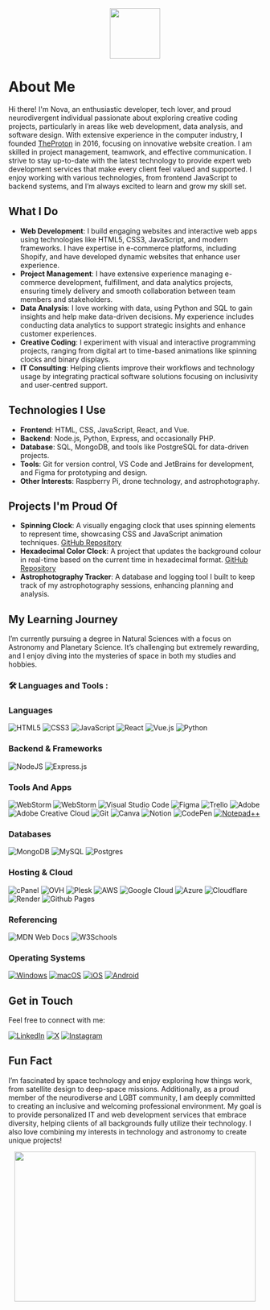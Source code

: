 <div id="header" align="center">
  <img src="https://media.giphy.com/media/M9gbBd9nbDrOTu1Mqx/giphy.gif" width="100"/>
</div>

# About Me

Hi there! I'm Nova, an enthusiastic developer, tech lover, and proud neurodivergent individual passionate about exploring creative coding projects, particularly in areas like web development, data analysis, and software design. With extensive experience in the computer industry, I founded [TheProton](https://www.theproton.space) in 2016, focusing on innovative website creation. I am skilled in project management, teamwork, and effective communication. I strive to stay up-to-date with the latest technology to provide expert web development services that make every client feel valued and supported. I enjoy working with various technologies, from frontend JavaScript to backend systems, and I’m always excited to learn and grow my skill set.

## What I Do

- **Web Development**: I build engaging websites and interactive web apps using technologies like HTML5, CSS3, JavaScript, and modern frameworks. I have expertise in e-commerce platforms, including Shopify, and have developed dynamic websites that enhance user experience.
- **Project Management**: I have extensive experience managing e-commerce development, fulfillment, and data analytics projects, ensuring timely delivery and smooth collaboration between team members and stakeholders.
- **Data Analysis**: I love working with data, using Python and SQL to gain insights and help make data-driven decisions. My experience includes conducting data analytics to support strategic insights and enhance customer experiences.
- **Creative Coding**: I experiment with visual and interactive programming projects, ranging from digital art to time-based animations like spinning clocks and binary displays.
- **IT Consulting**: Helping clients improve their workflows and technology usage by integrating practical software solutions focusing on inclusivity and user-centred support.

## Technologies I Use

- **Frontend**: HTML, CSS, JavaScript, React, and Vue.
- **Backend**: Node.js, Python, Express, and occasionally PHP.
- **Database**: SQL, MongoDB, and tools like PostgreSQL for data-driven projects.
- **Tools**: Git for version control, VS Code and JetBrains for development, and Figma for prototyping and design.
- **Other Interests**: Raspberry Pi, drone technology, and astrophotography.

## Projects I'm Proud Of

- **Spinning Clock**: A visually engaging clock that uses spinning elements to represent time, showcasing CSS and JavaScript animation techniques. [GitHub Repository](https://github.com/NovaProton/Spinning-Clock)
- **Hexadecimal Color Clock**: A project that updates the background colour in real-time based on the current time in hexadecimal format. [GitHub Repository](https://github.com/NovaProton/HEX-Clock)
- **Astrophotography Tracker**: A database and logging tool I built to keep track of my astrophotography sessions, enhancing planning and analysis.

## My Learning Journey

I’m currently pursuing a degree in Natural Sciences with a focus on Astronomy and Planetary Science. It’s challenging but extremely rewarding, and I enjoy diving into the mysteries of space in both my studies and hobbies.

### :hammer_and_wrench: Languages and Tools :

<!-- Technologies Icons -->

<!-- Languages -->
<h3>Languages</h3>

![HTML5](https://img.shields.io/badge/html5-%23E34F26.svg?style=for-the-badge&logo=html5&logoColor=white)
![CSS3](https://img.shields.io/badge/css3-%231572B6.svg?style=for-the-badge&logo=css3&logoColor=white)
![JavaScript](https://img.shields.io/badge/javascript-%23323330.svg?style=for-the-badge&logo=javascript&logoColor=%23F7DF1E)
![React](https://img.shields.io/badge/react-%2320232a.svg?style=for-the-badge&logo=react&logoColor=%2361DAFB)
![Vue.js](https://img.shields.io/badge/vuejs-%2335495e.svg?style=for-the-badge&logo=vuedotjs&logoColor=%234FC08D)
![Python](https://img.shields.io/badge/python-3670A0?style=for-the-badge&logo=python&logoColor=ffdd54)

<!-- Backend & Frameworks -->
<h3>Backend & Frameworks</h3>

![NodeJS](https://img.shields.io/badge/node.js-6DA55F?style=for-the-badge&logo=node.js&logoColor=white)
![Express.js](https://img.shields.io/badge/express.js-%23404d59.svg?style=for-the-badge&logo=express&logoColor=%2361DAFB)

<!-- Tools -->
<h3>Tools And Apps</h3>

![WebStorm](https://img.shields.io/badge/Filezilla-FF0000?style=for-the-badge&logo=filezilla&logoColor=white)
![WebStorm](https://img.shields.io/badge/webstorm-143?style=for-the-badge&logo=webstorm&logoColor=white&color=black)
![Visual Studio Code](https://img.shields.io/badge/Visual%20Studio%20Code-0078d7.svg?style=for-the-badge&logo=visual-studio-code&logoColor=white)
![Figma](https://img.shields.io/badge/figma-%23F24E1E.svg?style=for-the-badge&logo=figma&logoColor=white)
![Trello](https://img.shields.io/badge/Trello-%23026AA7.svg?style=for-the-badge&logo=Trello&logoColor=white)
![Adobe](https://img.shields.io/badge/adobe-%23FF0000.svg?style=for-the-badge&logo=adobe&logoColor=white)
![Adobe Creative Cloud](https://img.shields.io/badge/Adobe%20Creative%20Cloud-DA1F26.svg?style=for-the-badge&logo=Adobe%20Creative%20Cloud&logoColor=white)
![Git](https://img.shields.io/badge/git-%23F05033.svg?style=for-the-badge&logo=git&logoColor=white)
![Canva](https://img.shields.io/badge/Canva-%2300C4CC.svg?style=for-the-badge&logo=Canva&logoColor=white)
![Notion](https://img.shields.io/badge/Notion-%23000000.svg?style=for-the-badge&logo=notion&logoColor=white)
![CodePen](https://img.shields.io/badge/Codepen-000000?style=for-the-badge&logo=codepen&logoColor=white)
[![Notepad++](https://img.shields.io/badge/Notepad++-90E59A.svg?style=for-the-badge&logo=notepad%2b%2b&logoColor=black)](#)

<!-- Databases -->
<h3>Databases</h3>

![MongoDB](https://img.shields.io/badge/MongoDB-%234ea94b.svg?style=for-the-badge&logo=mongodb&logoColor=white)
![MySQL](https://img.shields.io/badge/mysql-4479A1.svg?style=for-the-badge&logo=mysql&logoColor=white)
![Postgres](https://img.shields.io/badge/postgres-%23316192.svg?style=for-the-badge&logo=postgresql&logoColor=white)

<!-- Hosting & Cloud -->
<h3>Hosting & Cloud</h3>

![cPanel](https://img.shields.io/badge/cPanel-FF6C2C?style=for-the-badge&logo=cpanel&logoColor=white)
![OVH](https://img.shields.io/badge/OVH-123F6D?style=for-the-badge&logo=ovh&logoColor=white)
![Plesk](https://img.shields.io/badge/Plesk-222222?style=for-the-badge&logo=plesk&logoColor=white)
![AWS](https://img.shields.io/badge/AWS-%23FF9900.svg?style=for-the-badge&logo=amazon-aws&logoColor=white)
![Google Cloud](https://img.shields.io/badge/GoogleCloud-%234285F4.svg?style=for-the-badge&logo=google-cloud&logoColor=white)
![Azure](https://img.shields.io/badge/azure-%230072C6.svg?style=for-the-badge&logo=microsoftazure&logoColor=white)
![Cloudflare](https://img.shields.io/badge/Cloudflare-F38020?style=for-the-badge&logo=Cloudflare&logoColor=white)
![Render](https://img.shields.io/badge/Render-%46E3B7.svg?style=for-the-badge&logo=render&logoColor=white)
![Github Pages](https://img.shields.io/badge/github%20pages-121013?style=for-the-badge&logo=github&logoColor=white)

<h3>Referencing</h3>

![MDN Web Docs](https://img.shields.io/badge/MDN%20Web%20Docs-000?style=for-the-badge&logo=mdnwebdocs&logoColor=fff)
![W3Schools](https://img.shields.io/badge/W3Schools-04AA6D?style=for-the-badge&logo=w3schools&logoColor=fff)

<h3>Operating Systems</h3>

[![Windows](https://custom-icon-badges.demolab.com/badge/Windows-0078D6?style=for-the-badge&logo=windows11&logoColor=white)](#)
[![macOS](https://img.shields.io/badge/macOS-000000?style=for-the-badge&logo=apple&logoColor=F0F0F0)](#)
[![iOS](https://img.shields.io/badge/iOS-000000?style=for-the-badge&&logo=apple&logoColor=white)](#)
[![Android](https://img.shields.io/badge/Android-3DDC84?style=for-the-badge&logo=android&logoColor=white)](#)


## Get in Touch

Feel free to connect with me:

[![LinkedIn](https://img.shields.io/badge/linkedin-%230077B5.svg?style=for-the-badge&logo=linkedin&logoColor=white)](https://www.linkedin.com/in/novaproton/)
[![X](https://img.shields.io/badge/X-%23000000.svg?style=for-the-badge&logo=X&logoColor=white)](https://x.com/NovaProton)
[![Instagram](https://img.shields.io/badge/Instagram-%23E4405F.svg?style=for-the-badge&logo=Instagram&logoColor=white)](https://instagram.com/NovaProton)

## Fun Fact

I’m fascinated by space technology and enjoy exploring how things work, from satellite design to deep-space missions. Additionally, as a proud member of the neurodiverse and LGBT community, I am deeply committed to creating an inclusive and welcoming professional environment. My goal is to provide personalized IT and web development services that embrace diversity, helping clients of all backgrounds fully utilize their technology. I also love combining my interests in technology and astronomy to create unique projects!

<div id="header" align="center">
  <img src="https://media.giphy.com/media/Dh5q0sShxgp13DwrvG/giphy.gif" width="480" height="298"/>
</div>
